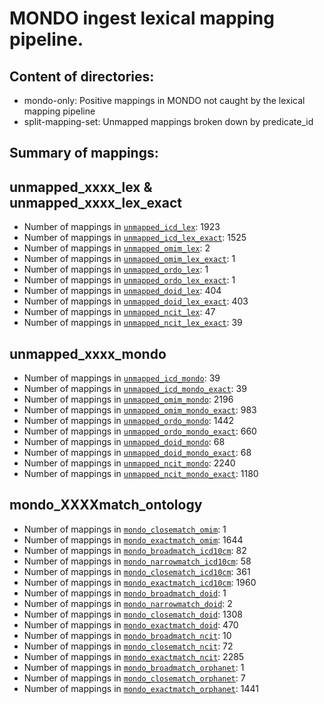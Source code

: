 # MONDO ingest lexical mapping pipeline.
## Content of directories:
* mondo-only: Positive mappings in MONDO not caught by the lexical mapping pipeline
* split-mapping-set: Unmapped mappings broken down by predicate_id
## Summary of mappings:
## unmapped_xxxx_lex & unmapped_xxxx_lex_exact
 * Number of mappings in [`unmapped_icd_lex`](unmapped_icd_lex.tsv): 1923
 * Number of mappings in [`unmapped_icd_lex_exact`](unmapped_icd_lex_exact.tsv): 1525
 * Number of mappings in [`unmapped_omim_lex`](unmapped_omim_lex.tsv): 2
 * Number of mappings in [`unmapped_omim_lex_exact`](unmapped_omim_lex_exact.tsv): 1
 * Number of mappings in [`unmapped_ordo_lex`](unmapped_ordo_lex.tsv): 1
 * Number of mappings in [`unmapped_ordo_lex_exact`](unmapped_ordo_lex_exact.tsv): 1
 * Number of mappings in [`unmapped_doid_lex`](unmapped_doid_lex.tsv): 404
 * Number of mappings in [`unmapped_doid_lex_exact`](unmapped_doid_lex_exact.tsv): 403
 * Number of mappings in [`unmapped_ncit_lex`](unmapped_ncit_lex.tsv): 47
 * Number of mappings in [`unmapped_ncit_lex_exact`](unmapped_ncit_lex_exact.tsv): 39
## unmapped_xxxx_mondo
 * Number of mappings in [`unmapped_icd_mondo`](mondo-only/unmapped_icd_mondo.tsv): 39
 * Number of mappings in [`unmapped_icd_mondo_exact`](unmapped_icd_mondo_exact.tsv): 39
 * Number of mappings in [`unmapped_omim_mondo`](mondo-only/unmapped_omim_mondo.tsv): 2196
 * Number of mappings in [`unmapped_omim_mondo_exact`](unmapped_omim_mondo_exact.tsv): 983
 * Number of mappings in [`unmapped_ordo_mondo`](mondo-only/unmapped_ordo_mondo.tsv): 1442
 * Number of mappings in [`unmapped_ordo_mondo_exact`](unmapped_ordo_mondo_exact.tsv): 660
 * Number of mappings in [`unmapped_doid_mondo`](mondo-only/unmapped_doid_mondo.tsv): 68
 * Number of mappings in [`unmapped_doid_mondo_exact`](unmapped_doid_mondo_exact.tsv): 68
 * Number of mappings in [`unmapped_ncit_mondo`](mondo-only/unmapped_ncit_mondo.tsv): 2240
 * Number of mappings in [`unmapped_ncit_mondo_exact`](unmapped_ncit_mondo_exact.tsv): 1180
## mondo_XXXXmatch_ontology
 * Number of mappings in [`mondo_closematch_omim`](split-mapping-set/mondo_closematch_omim.tsv): 1
 * Number of mappings in [`mondo_exactmatch_omim`](split-mapping-set/mondo_exactmatch_omim.tsv): 1644
 * Number of mappings in [`mondo_broadmatch_icd10cm`](split-mapping-set/mondo_broadmatch_icd10cm.tsv): 82
 * Number of mappings in [`mondo_narrowmatch_icd10cm`](split-mapping-set/mondo_narrowmatch_icd10cm.tsv): 58
 * Number of mappings in [`mondo_closematch_icd10cm`](split-mapping-set/mondo_closematch_icd10cm.tsv): 361
 * Number of mappings in [`mondo_exactmatch_icd10cm`](split-mapping-set/mondo_exactmatch_icd10cm.tsv): 1960
 * Number of mappings in [`mondo_broadmatch_doid`](split-mapping-set/mondo_broadmatch_doid.tsv): 1
 * Number of mappings in [`mondo_narrowmatch_doid`](split-mapping-set/mondo_narrowmatch_doid.tsv): 2
 * Number of mappings in [`mondo_closematch_doid`](split-mapping-set/mondo_closematch_doid.tsv): 1308
 * Number of mappings in [`mondo_exactmatch_doid`](split-mapping-set/mondo_exactmatch_doid.tsv): 470
 * Number of mappings in [`mondo_broadmatch_ncit`](split-mapping-set/mondo_broadmatch_ncit.tsv): 10
 * Number of mappings in [`mondo_closematch_ncit`](split-mapping-set/mondo_closematch_ncit.tsv): 72
 * Number of mappings in [`mondo_exactmatch_ncit`](split-mapping-set/mondo_exactmatch_ncit.tsv): 2285
 * Number of mappings in [`mondo_broadmatch_orphanet`](split-mapping-set/mondo_broadmatch_orphanet.tsv): 1
 * Number of mappings in [`mondo_closematch_orphanet`](split-mapping-set/mondo_closematch_orphanet.tsv): 7
 * Number of mappings in [`mondo_exactmatch_orphanet`](split-mapping-set/mondo_exactmatch_orphanet.tsv): 1441
